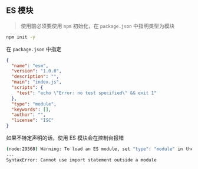 ## ES 模块

> 使用前必须要使用 `npm` 初始化，在 `package.json` 中指明类型为模块

```sh
npm init -y
```

在 `package.json` 中指定

```json
{
  "name": "esm",
  "version": "1.0.0",
  "description": "",
  "main": "index.js",
  "scripts": {
    "test": "echo \"Error: no test specified\" && exit 1"
  },
  "type": "module",
  "keywords": [],
  "author": "",
  "license": "ISC"
}
```

如果不特定声明的话，使用 ES 模块会在控制台报错

```sh
(node:29568) Warning: To load an ES module, set "type": "module" in the package.json or use the .mjs extension.
...
SyntaxError: Cannot use import statement outside a module
```
